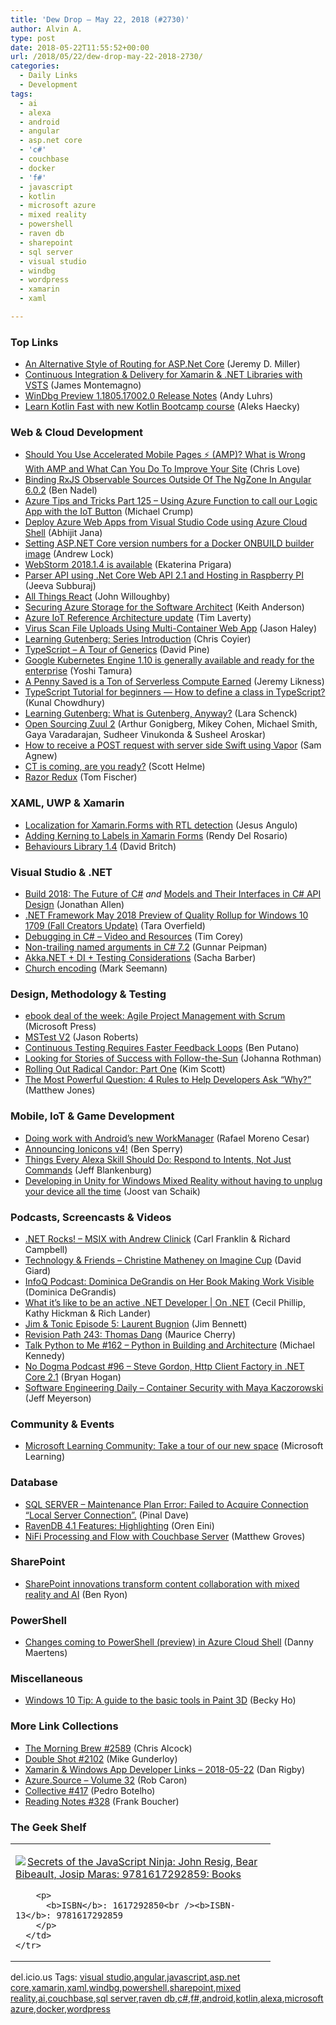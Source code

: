 ```yaml
---
title: 'Dew Drop – May 22, 2018 (#2730)'
author: Alvin A.
type: post
date: 2018-05-22T11:55:52+00:00
url: /2018/05/22/dew-drop-may-22-2018-2730/
categories:
  - Daily Links
  - Development
tags:
  - ai
  - alexa
  - android
  - angular
  - asp.net core
  - 'c#'
  - couchbase
  - docker
  - 'f#'
  - javascript
  - kotlin
  - microsoft azure
  - mixed reality
  - powershell
  - raven db
  - sharepoint
  - sql server
  - visual studio
  - windbg
  - wordpress
  - xamarin
  - xaml

---
```

### <a name="top"></a>Top Links

  * <a href="https://jeremydmiller.com/2018/05/21/an-alternative-style-of-routing-for-asp-net-core/" target="_blank">An Alternative Style of Routing for ASP.Net Core</a> (Jeremy D. Miller)
  * <a href="https://montemagno.com/continuous-integration-delivery-for-net-libraries-with-vsts/" target="_blank">Continuous Integration & Delivery for Xamarin & .NET Libraries with VSTS</a> (James Montemagno)
  * <a href="https://blogs.msdn.microsoft.com/windbg/2018/05/21/windbg-preview-1-1805-17002-0-release-notes/" target="_blank">WinDbg Preview 1.1805.17002.0 Release Notes</a> (Andy Luhrs)
  * <a href="http://feedproxy.google.com/~r/blogspot/hsDu/~3/4EGe3BmnltU/learn-kotlin-fast-with-new-bootcamp.html" target="_blank">Learn Kotlin Fast with new Kotlin Bootcamp course</a> (Aleks Haecky)



### <a name="web"></a>Web & Cloud Development

  * <a href="https://love2dev.com/blog/should-you-amp" target="_blank">Should You Use Accelerated Mobile Pages ⚡ (AMP)? What is Wrong With AMP and What Can You Do To Improve Your Site</a> (Chris Love)
  * <a href="https://www.bennadel.com/blog/3448-binding-rxjs-observable-sources-outside-of-the-ngzone-in-angular-6-0-2.htm" target="_blank">Binding RxJS Observable Sources Outside Of The NgZone In Angular 6.0.2</a> (Ben Nadel)
  * <a href="https://www.michaelcrump.net/azure-tips-and-tricks125/" target="_blank">Azure Tips and Tricks Part 125 &#8211; Using Azure Function to call our Logic App with the IoT Button</a> (Michael Crump)
  * <a href="https://dailydotnettips.com/deploy-azure-web-apps-from-visual-studio-code/" target="_blank">Deploy Azure Web Apps from Visual Studio Code using Azure Cloud Shell</a> (Abhijit Jana)
  * <a href="https://andrewlock.net/setting-asp-net-core-version-numbers-for-a-docker-onbuild-builder-image/" target="_blank">Setting ASP.NET Core version numbers for a Docker ONBUILD builder image</a> (Andrew Lock)
  * <a href="https://blog.jetbrains.com/webstorm/2018/05/webstorm-2018-1-4/" target="_blank">WebStorm 2018.1.4 is available</a> (Ekaterina Prigara)
  * <a href="http://feedproxy.google.com/~r/jeevasubburaj/~3/BrwK4g1sQtg/parser-api-using-net-core-web-api-21.html" target="_blank">Parser API using .Net Core Web API 2.1 and Hosting in Raspberry PI</a> (Jeeva Subburaj)
  * <a href="https://www.telerik.com/blogs/all-things-react" target="_blank">All Things React</a> (John Willoughby)
  * <a href="https://blogs.msdn.microsoft.com/premier_developer/2018/05/21/securing-azure-storage-for-the-software-architect/" target="_blank">Securing Azure Storage for the Software Architect</a> (Keith Anderson)
  * <a href="https://azure.microsoft.com/blog/azure-iot-reference-architecture-update/" target="_blank">Azure IoT Reference Architecture update</a> (Tim Laverty)
  * <a href="http://jasonhaley.com/post/Virus-Scan-File-Uploads-Using-Multi-Container-Web-App" target="_blank">Virus Scan File Uploads Using Multi-Container Web App</a> (Jason Haley)
  * <a href="https://css-tricks.com/learning-gutenberg-1-series-intro/" target="_blank">Learning Gutenberg: Series Introduction</a> (Chris Coyier)
  * <a href="http://feedproxy.google.com/~r/netCurryRecentArticles/~3/2LpEhzdGZFs/ShowArticle.aspx" target="_blank">TypeScript – A Tour of Generics</a> (David Pine)
  * <a href="http://feedproxy.google.com/~r/ClPlBl/~3/g_hkCyOh3JU/Google-Kubernetes-Engine-1-10-is-generally-available-and-ready-for-the-enterprise.html" target="_blank">Google Kubernetes Engine 1.10 is generally available and ready for the enterprise</a> (Yoshi Tamura)
  * <a href="https://blogs.msdn.microsoft.com/webdev/2018/05/21/a-penny-saved-is-a-ton-of-serverless-compute-earned/" target="_blank">A Penny Saved is a Ton of Serverless Compute Earned</a> (Jeremy Likness)
  * <a href="http://feedproxy.google.com/~r/kunal2383/~3/yNe4H4lGZV0/typescript-tutorial-class-definition.html" target="_blank">TypeScript Tutorial for beginners &#8212; How to define a class in TypeScript?</a> (Kunal Chowdhury)
  * <a href="https://css-tricks.com/learning-gutenberg-2-what-is-gutenberg/" target="_blank">Learning Gutenberg: What is Gutenberg, Anyway?</a> (Lara Schenck)
  * <a href="https://medium.com/netflix-techblog/open-sourcing-zuul-2-82ea476cb2b3?source=rss----2615bd06b42e---4" target="_blank">Open Sourcing Zuul 2</a> (Arthur Gonigberg, Mikey Cohen, Michael Smith, Gaya Varadarajan, Sudheer Vinukonda & Susheel Aroskar)
  * <a href="https://twilioinc.wpengine.com/2018/05/how-to-receive-a-post-request-in-swift-with-vapor.html" target="_blank">How to receive a POST request with server side Swift using Vapor</a> (Sam Agnew)
  * <a href="https://scotthelme.co.uk/ct-is-coming/" target="_blank">CT is coming, are you ready?</a> (Scott Helme)
  * <a href="https://www.red-gate.com/simple-talk/dotnet/net-development/razor-redux/" target="_blank">Razor Redux</a> (Tom Fischer)



### <a name="silverlight"></a>XAML, UWP & Xamarin

  * <a href="https://somostechies.com/localization-for-xamarin-forms-with-rtl-detection/" target="_blank">Localization for Xamarin.Forms with RTL detection</a> (Jesus Angulo)
  * <a href="https://www.xamboy.com/2018/05/21/adding-kerning-to-labels-in-xamarin-forms/" target="_blank">Adding Kerning to Labels in Xamarin Forms</a> (Rendy Del Rosario)
  * <a href="http://www.davidbritch.com/2018/05/behaviours-library-14.html" target="_blank">Behaviours Library 1.4</a> (David Britch)



### <a name="dotnet"></a>Visual Studio & .NET

  * <a href="http://www.infoq.com/news/2018/05/CSharp-8-Future?utm_campaign=infoq_content&utm_source=infoq&utm_medium=feed&utm_term=global" target="_blank">Build 2018: The Future of C#</a> _and_ <a href="http://www.infoq.com/articles/CSharp-Models?utm_campaign=infoq_content&utm_source=infoq&utm_medium=feed&utm_term=global" target="_blank">Models and Their Interfaces in C# API Design</a> (Jonathan Allen)
  * <a href="https://blogs.msdn.microsoft.com/dotnet/2018/05/21/net-framework-may-2018-preview-of-quality-rollup-for-windows-10-1709-fall-creators-update/" target="_blank">.NET Framework May 2018 Preview of Quality Rollup for Windows 10 1709 (Fall Creators Update)</a> (Tara Overfield)
  * <a href="https://iamtimcorey.com/debugging/" target="_blank">Debugging in C# – Video and Resources</a> (Tim Corey)
  * <a href="http://feedproxy.google.com/~r/gunnarpeipman/~3/-hp7VG9_9g4/" target="_blank">Non-trailing named arguments in C# 7.2</a> (Gunnar Peipman)
  * <a href="https://sachabarbs.wordpress.com/2018/05/22/akka-net-di-testing-considerations/" target="_blank">Akka.NET + DI + Testing Considerations</a> (Sacha Barber)
  * <a href="http://blog.ploeh.dk/2018/05/22/church-encoding/" target="_blank">Church encoding</a> (Mark Seemann)



### <a name="design"></a>Design, Methodology & Testing

  * <a href="https://blogs.msdn.microsoft.com/microsoft_press/2018/05/21/ebook-deal-of-the-week-agile-project-management-with-scrum/" target="_blank">ebook deal of the week: Agile Project Management with Scrum</a> (Microsoft Press)
  * <a href="http://dontcodetired.com/blog/post/MSTest-V2" target="_blank">MSTest V2</a> (Jason Roberts)
  * <a href="https://stackify.com/continuous-testing-feedback-loops/" target="_blank">Continuous Testing Requires Faster Feedback Loops</a> (Ben Putano)
  * <a href="http://feedproxy.google.com/~r/ManagingProductDevelopment/~3/oGjwYhjZApc/" target="_blank">Looking for Stories of Success with Follow-the-Sun</a> (Johanna Rothman)
  * <a href="https://www.radicalcandor.com/blog/rolling-out-radical-candor-part-one/" target="_blank">Rolling Out Radical Candor: Part One</a> (Kim Scott)
  * <a href="http://feedproxy.google.com/~r/ExceptionNotFound/~3/iZ53IFJMy6w/" target="_blank">The Most Powerful Question: 4 Rules to Help Developers Ask &#8220;Why?&#8221;</a> (Matthew Jones)



### <a name="mobile"></a>Mobile, IoT & Game Development

  * <a href="https://www.bignerdranch.com/blog/doing-work-with-androids-new-work-manager/" target="_blank">Doing work with Android&#8217;s new WorkManager</a> (Rafael Moreno Cesar)
  * <a href="https://blog.ionicframework.com/announcing-ionicons-v4/" target="_blank">Announcing Ionicons v4!</a> (Ben Sperry)
  * <a href="https://developer.amazon.com/blogs/alexa/post/5186ec39-2ca3-4ebb-885c-932e246fdfae/things-every-alexa-skill-should-do-respond-to-intents-not-just-commands" target="_blank">Things Every Alexa Skill Should Do: Respond to Intents, Not Just Commands</a> (Jeff Blankenburg)
  * <a href="http://feedproxy.google.com/~r/blogspot/dotnetbyexample/~3/FEDay-uhQXo/developing-in-unity-for-windows-mixed.html" target="_blank">Developing in Unity for Windows Mixed Reality without having to unplug your device all the time</a> (Joost van Schaik)



### <a name="podcasts"></a>Podcasts, Screencasts & Videos

  * <a href="http://www.dotnetrocks.com/default.aspx?ShowNum=1547" target="_blank">.NET Rocks! &#8211; MSIX with Andrew Clinick</a> (Carl Franklin & Richard Campbell)
  * <a href="http://DavidGiard.com/2018/05/21/ChristineMatheneyOnImagineCup.aspx" target="_blank">Technology & Friends &#8211; Christine Matheney on Imagine Cup</a> (David Giard)
  * <a href="http://www.infoq.com/podcasts/making-work-visible?utm_campaign=infoq_content&utm_source=infoq&utm_medium=feed&utm_term=global" target="_blank">InfoQ Podcast: Dominica DeGrandis on Her Book Making Work Visible</a> (Dominica DeGrandis)
  * <a href="https://channel9.msdn.com/Shows/On-NET/What-its-like-to-be-an-active-NET-Developer?WT.mc_id=DX_MVP4025064" target="_blank">What it&#8217;s like to be an active .NET Developer | On .NET</a> (Cecil Phillip, Kathy Hickman & Rich Lander)
  * <a href="http://www.jimandtonic.show/5" target="_blank">Jim & Tonic Episode 5: Laurent Bugnion</a> (Jim Bennett)
  * <a href="http://revisionpath.simplecast.fm/thomas-dang" target="_blank">Revision Path 243: Thomas Dang</a> (Maurice Cherry)
  * <a href="https://talkpython.fm/episodes/show/162/python-in-building-and-architecture" target="_blank">Talk Python to Me #162 &#8211; Python in Building and Architecture</a> (Michael Kennedy)
  * <a href="http://feedproxy.google.com/~r/NoDogmaPodcast/~3/mSJy9Hb7iiY/" target="_blank">No Dogma Podcast #96 &#8211; Steve Gordon, Http Client Factory in .NET Core 2.1</a> (Bryan Hogan)
  * <a href="https://softwareengineeringdaily.com/2018/05/22/container-security-with-maya-kaczorowski/" target="_blank">Software Engineering Daily &#8211; Container Security with Maya Kaczorowski</a> (Jeff Meyerson)



### <a name="events"></a>Community & Events

  * <a href="https://borntolearn.mslearn.net/b/weblog/posts/microsoft-learning-community-take-a-tour-of-our-new-space" target="_blank">Microsoft Learning Community: Take a tour of our new space</a> (Microsoft Learning)



### <a name="sql"></a>Database

  * <a href="https://blog.sqlauthority.com/2018/05/22/sql-server-maintenance-plan-error-failed-to-acquire-connection-local-server-connection/" target="_blank">SQL SERVER – Maintenance Plan Error: Failed to Acquire Connection “Local Server Connection”.</a> (Pinal Dave)
  * <a href="http://feedproxy.google.com/~r/AyendeRahien/~3/fxT9HBOivdM/ravendb-4-1-features-highlighting" target="_blank">RavenDB 4.1 Features: Highlighting</a> (Oren Eini)
  * <a href="https://blog.couchbase.com/nifi-processing-flow-couchbase-server/" target="_blank">NiFi Processing and Flow with Couchbase Server</a> (Matthew Groves)



### <a name="sp"></a>SharePoint

  * <a href="https://www.microsoft.com/en-us/microsoft-365/blog/2018/05/21/sharepoint-innovations-transform-content-collaboration-with-mixed-reality-and-ai/" target="_blank">SharePoint innovations transform content collaboration with mixed reality and AI</a> (Ben Ryon)



### <a name="ps"></a>PowerShell

  * <a href="https://azure.microsoft.com/blog/pscloudshellrefresh/" target="_blank">Changes coming to PowerShell (preview) in Azure Cloud Shell</a> (Danny Maertens)



### <a name="misc"></a>Miscellaneous

  * <a href="http://blogs.windows.com/windowsexperience/2018/05/21/windows-10-tip-a-guide-to-the-basic-tools-in-paint-3d/?WT.mc_id=DX_MVP4025064" target="_blank">Windows 10 Tip: A guide to the basic tools in Paint 3D</a> (Becky Ho)



### <a name="links"></a>More Link Collections

  * <a href="http://feedproxy.google.com/~r/ReflectivePerspective/~3/fgUtnbJxi3g/" target="_blank">The Morning Brew #2589</a> (Chris Alcock)
  * <a href="https://afreshcup.com/home/2018/05/22/double-shot-2102.html" target="_blank">Double Shot #2102</a> (Mike Gunderloy)
  * <a href="https://links.danrigby.com/2018/05/app-developer-links-2018-05-22/" target="_blank">Xamarin & Windows App Developer Links &#8211; 2018-05-22</a> (Dan Rigby)
  * <a href="https://azure.microsoft.com/blog/azure-source-volume-32/" target="_blank">Azure.Source &#8211; Volume 32</a> (Rob Caron)
  * <a href="http://feedproxy.google.com/~r/tympanus/~3/R_Z1paQaFhs/" target="_blank">Collective #417</a> (Pedro Botelho)
  * <a href="http://www.frankysnotes.com/2018/05/reading-notes-328.html" target="_blank">Reading Notes #328</a> (Frank Boucher)



### <a name="shelf"></a>The Geek Shelf

<div class="wlWriterEditableSmartContent" id="scid:7dc1bd33-94bd-46fd-a20b-0131235bcd47:17083304-99e3-4290-a9aa-09328c8c8d9e" style="margin: 0px; padding: 0px; float: none; display: inline;">
  <table cellspacing="0" cellpadding="2" width="400" border="0" unselectable="on">
    <tr>
      <td valign="top" width="400">
        <p>
          <a title="Secrets of the JavaScript Ninja: John Resig, Bear Bibeault, Josip Maras: 9781617292859: Books" href="https://www.amazon.com/exec/obidos/ASIN/1617292850/amavin-20"><img data-recalc-dims="1" decoding="async" src="https://i0.wp.com/images-na.ssl-images-amazon.com/images/I/51sxvZlbH5L._AC_US218_.jpg?w=660&#038;ssl=1" border="0" align="left" style="float:left" />Secrets of the JavaScript Ninja: John Resig, Bear Bibeault, Josip Maras: 9781617292859: Books</a>
        </p>
        
        <p>
          <b>ISBN</b>: 1617292850<br /><b>ISBN-13</b>: 9781617292859
        </p>
      </td>
    </tr>
  </table>
</div>



<div class="wlWriterEditableSmartContent" id="scid:77ECF5F8-D252-44F5-B4EB-D463C5396A79:1d913b6d-7b3b-42b1-bcf2-7024a56d3ea3" style="margin: 0px; padding: 0px; float: none; display: inline;">
  del.icio.us Tags: <a href="http://del.icio.us/popular/visual+studio" rel="tag">visual studio</a>,<a href="http://del.icio.us/popular/angular" rel="tag">angular</a>,<a href="http://del.icio.us/popular/javascript" rel="tag">javascript</a>,<a href="http://del.icio.us/popular/asp.net+core" rel="tag">asp.net core</a>,<a href="http://del.icio.us/popular/xamarin" rel="tag">xamarin</a>,<a href="http://del.icio.us/popular/xaml" rel="tag">xaml</a>,<a href="http://del.icio.us/popular/windbg" rel="tag">windbg</a>,<a href="http://del.icio.us/popular/powershell" rel="tag">powershell</a>,<a href="http://del.icio.us/popular/sharepoint" rel="tag">sharepoint</a>,<a href="http://del.icio.us/popular/mixed+reality" rel="tag">mixed reality</a>,<a href="http://del.icio.us/popular/ai" rel="tag">ai</a>,<a href="http://del.icio.us/popular/couchbase" rel="tag">couchbase</a>,<a href="http://del.icio.us/popular/sql+server" rel="tag">sql server</a>,<a href="http://del.icio.us/popular/raven+db" rel="tag">raven db</a>,<a href="http://del.icio.us/popular/c%23" rel="tag">c#</a>,<a href="http://del.icio.us/popular/f%23" rel="tag">f#</a>,<a href="http://del.icio.us/popular/android" rel="tag">android</a>,<a href="http://del.icio.us/popular/kotlin" rel="tag">kotlin</a>,<a href="http://del.icio.us/popular/alexa" rel="tag">alexa</a>,<a href="http://del.icio.us/popular/microsoft+azure" rel="tag">microsoft azure</a>,<a href="http://del.icio.us/popular/docker" rel="tag">docker</a>,<a href="http://del.icio.us/popular/wordpress" rel="tag">wordpress</a>
</div>